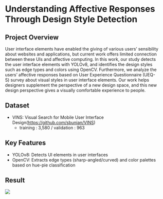 # Understanding Affective Responses Through Design Style Detection
## Project Overview
User interface elements have enabled the giving of various users’ sensibility about websites and applications, but current work offers limited connection between these UIs and affective computing. 
In this work, our study detects the user interface elements with YOLOv8, and identifies the design styles such as edge types and colors using OpenCV. 
Furthermore, we analyze the users’ affective responses based on User Experience Questionnaire (UEQ-S) survey about visual styles in user interface elements. 
Our work helps designers supplement the perspective of a new design space, and this new design perspective gives a visually comfortable experience to people.

## Dataset
- VINS: Visual Search for Mobile User Interface Design(https://github.com/sbunian/VINS)
  - training : 3,580 / validation : 963

## Key Features
- YOLOv8: Detects UI elements in user interfaces
- OpenCV: Extracts edge types (sharp-angled/curved) and color palettes based on hue-pie classification

## Result
<img src = "https://github.com/user-attachments/assets/fbceef45-cb95-4a02-a66f-a59a9c851b71">


